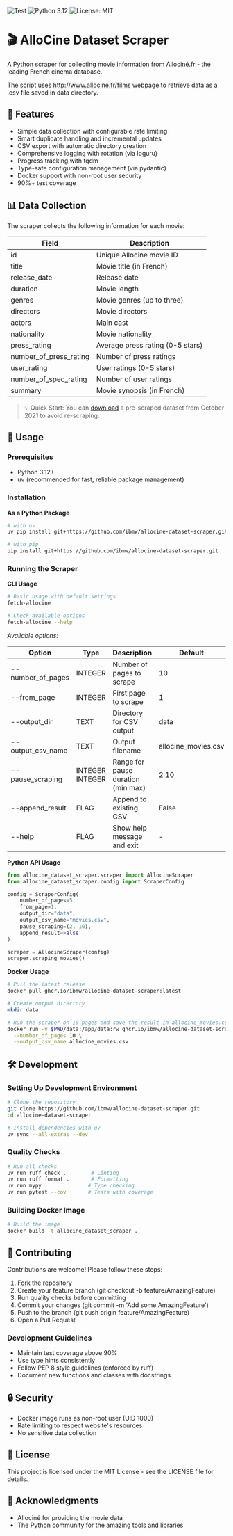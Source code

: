 ![Test](https://github.com/ibmw/allocine-dataset-scraper/actions/workflows/test.yml/badge.svg?branch=master)
![Python 3.12](https://img.shields.io/badge/python-3.12-blue.svg)
![License: MIT](https://img.shields.io/badge/License-MIT-yellow.svg)

# 🎬 AlloCine Dataset Scraper

  A Python scraper for collecting movie information from Allociné.fr - the leading French cinema database.

  The script uses http://www.allocine.fr/films webpage to retrieve data as a .csv file saved in data directory.

## 🌟 Features

  - Simple data collection with configurable rate limiting
  - Smart duplicate handling and incremental updates
  - CSV export with automatic directory creation
  - Comprehensive logging with rotation (via loguru)
  - Progress tracking with tqdm
  - Type-safe configuration management (via pydantic)
  - Docker support with non-root user security
  - 90%+ test coverage

## 📊 Data Collection

The scraper collects the following information for each movie:

| Field | Description |
|-------|-------------|
| id | Unique Allocine movie ID |
| title | Movie title (in French) |
| release_date | Release date |
| duration | Movie length |
| genres | Movie genres (up to three) |
| directors | Movie directors |
| actors | Main cast |
| nationality | Movie nationality |
| press_rating | Average press rating (0-5 stars) |
| number_of_press_rating | Number of press ratings |
| user_rating | User ratings (0-5 stars) |
| number_of_spec_rating | Number of user ratings |
| summary | Movie synopsis (in French) |

> 💡 Quick Start: You can [download](https://www.olivier-maillot.fr/wp-content/uploads/2021/10/allocine_movies.csv) a pre-scraped dataset from October 2021 to avoid re-scraping.

## 🚀 Usage

### Prerequisites

- Python 3.12+
- uv (recommended for fast, reliable package management)

### Installation

**As a Python Package**
```bash
# with uv
uv pip install git+https://github.com/ibmw/allocine-dataset-scraper.git

# with pip
pip install git+https://github.com/ibmw/allocine-dataset-scraper.git
```

### Running the Scraper

**CLI Usage**

```bash
# Basic usage with default settings
fetch-allocine

# Check available options
fetch-allocine --help
```

*Available options:*

| Option | Type | Description | Default |
|--------|------|-------------|---------|
| --number_of_pages | INTEGER | Number of pages to scrape | 10 |
| --from_page | INTEGER | First page to scrape | 1 |
| --output_dir | TEXT | Directory for CSV output | data |
| --output_csv_name | TEXT | Output filename | allocine_movies.csv |
| --pause_scraping | INTEGER INTEGER | Range for pause duration (min max) | 2 10 |
| --append_result | FLAG | Append to existing CSV | False |
| --help | FLAG | Show help message and exit | - |

**Python API Usage**

```python
from allocine_dataset_scraper.scraper import AllocineScraper
from allocine_dataset_scraper.config import ScraperConfig

config = ScraperConfig(
    number_of_pages=5,
    from_page=1,
    output_dir="data",
    output_csv_name="movies.csv",
    pause_scraping=(2, 10),
    append_result=False
)

scraper = AllocineScraper(config)
scraper.scraping_movies()
```

**Docker Usage**

```bash
# Pull the latest release
docker pull ghcr.io/ibmw/allocine-dataset-scraper:latest

# Create output directory
mkdir data

# Run the scraper on 10 pages and save the result in allocine_movies.csv file
docker run -v $PWD/data:/app/data:rw ghcr.io/ibmw/allocine-dataset-scraper:latest \
  --number_of_pages 10 \
  --output_csv_name allocine_movies.csv
```

## 🛠️ Development

### Setting Up Development Environment
```bash
# Clone the repository
git clone https://github.com/ibmw/allocine-dataset-scraper.git
cd allocine-dataset-scraper

# Install dependencies with uv
uv sync --all-extras --dev
```
### Quality Checks
```bash
# Run all checks
uv run ruff check .        # Linting
uv run ruff format .       # Formatting
uv run mypy .             # Type checking
uv run pytest --cov       # Tests with coverage
```

### Building Docker Image
```bash
# Build the image
docker build -t allocine_dataset_scraper .
```
## 📝 Contributing

Contributions are welcome! Please follow these steps:
1. Fork the repository
2. Create your feature branch (git checkout -b feature/AmazingFeature)
3. Run quality checks before committing
4. Commit your changes (git commit -m 'Add some AmazingFeature')
5. Push to the branch (git push origin feature/AmazingFeature)
6. Open a Pull Request

### Development Guidelines
- Maintain test coverage above 90%
- Use type hints consistently
- Follow PEP 8 style guidelines (enforced by ruff)
- Document new functions and classes with docstrings

## 🔒 Security
- Docker image runs as non-root user (UID 1000)
- Rate limiting to respect website's resources
- No sensitive data collection

## 📄 License

This project is licensed under the MIT License - see the LICENSE file for details.

## 🙏 Acknowledgments
- Allociné for providing the movie data
- The Python community for the amazing tools and libraries